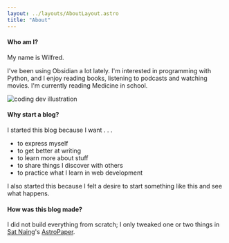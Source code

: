```yaml
---
layout: ../layouts/AboutLayout.astro
title: "About"
---
```

#### Who am I?

My name is Wilfred.

I've been using Obsidian a lot lately. I'm interested in programming with Python, and I enjoy reading books, listening to podcasts and watching movies. 
I'm currently reading Medicine in school.


<div>
  <img src="/assets/boy.jpg" alt="coding dev illustration">
</div>


#### Why start a blog?

I started this blog because I want . . .
  - to express myself 
  - to get better at writing
  -  to learn more about stuff
  -  to share things I discover with others
  -  to practice what I learn in web development
  

I also started this because I felt a desire to start something like this and see what happens.





#### How was this blog made?

I did not build everything from scratch; I only tweaked one or two things in [Sat Naing](https://github.com/satnaing)'s [AstroPaper](https://astro.build/themes/details/astro-paper/).